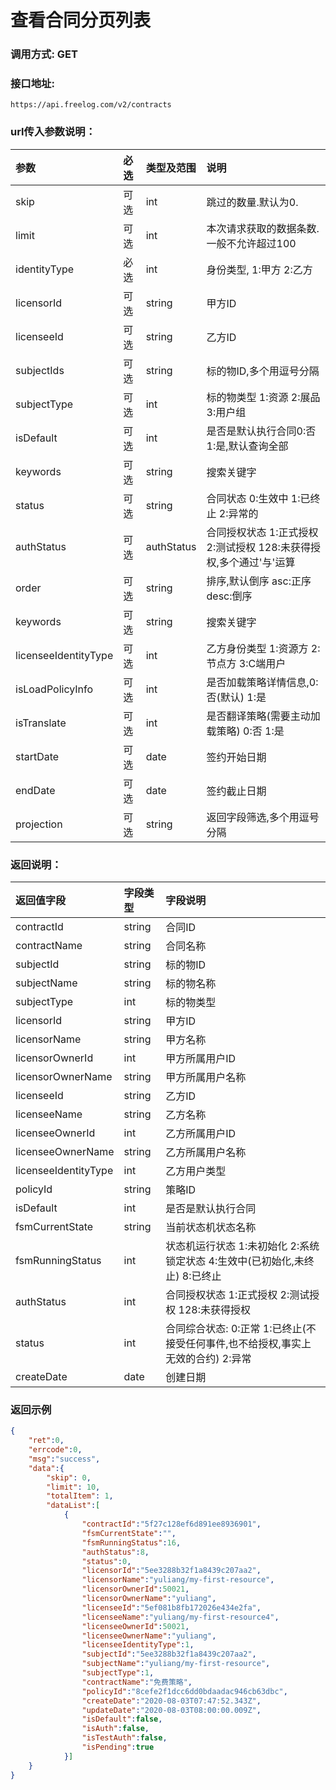 # 查看合同分页列表

### 调用方式: GET

### 接口地址:

```
https://api.freelog.com/v2/contracts
```

### url传入参数说明：

| 参数 | 必选 | 类型及范围 | 说明 |
| :--- | :--- | :--- | :--- |
| skip | 可选 | int  | 跳过的数量.默认为0.                      |
| limit | 可选| int  | 本次请求获取的数据条数.一般不允许超过100 |
| identityType | 必选 | int | 身份类型, 1:甲方 2:乙方 |
| licensorId | 可选 | string | 甲方ID |
| licenseeId | 可选 | string | 乙方ID |
| subjectIds | 可选 | string | 标的物ID,多个用逗号分隔 |
| subjectType | 可选 | int | 标的物类型 1:资源 2:展品 3:用户组  |
| isDefault | 可选 | int | 是否是默认执行合同0:否 1:是,默认查询全部 |
| keywords | 可选 | string | 搜索关键字 |
| status | 可选 | string | 合同状态 0:生效中 1:已终止 2:异常的 |
| authStatus | 可选 | authStatus | 合同授权状态 1:正式授权 2:测试授权 128:未获得授权,多个通过'与'运算 |
| order | 可选 | string | 排序,默认倒序  asc:正序 desc:倒序 |
| keywords | 可选 | string | 搜索关键字 |
| licenseeIdentityType | 可选 | int | 乙方身份类型 1:资源方 2:节点方 3:C端用户 |
| isLoadPolicyInfo | 可选 | int | 是否加载策略详情信息,0:否(默认) 1:是 |
| isTranslate | 可选 | int | 是否翻译策略(需要主动加载策略) 0:否 1:是 |
| startDate | 可选 | date | 签约开始日期 |
| endDate | 可选 | date | 签约截止日期 |
| projection | 可选 | string | 返回字段筛选,多个用逗号分隔 |


### 返回说明：

| 返回值字段 | 字段类型 | 字段说明 |
| :--- | :--- | :--- |
| contractId | string | 合同ID |
| contractName | string | 合同名称 |
| subjectId | string | 标的物ID |
| subjectName | string | 标的物名称 |
| subjectType | int | 标的物类型 |
| licensorId | string | 甲方ID |
| licensorName | string | 甲方名称 |
| licensorOwnerId | int | 甲方所属用户ID |
| licensorOwnerName | string | 甲方所属用户名称 |
| licenseeId | string | 乙方ID |
| licenseeName | string | 乙方名称 |
| licenseeOwnerId | int | 乙方所属用户ID |
| licenseeOwnerName | string | 乙方所属用户名称 |
| licenseeIdentityType | int | 乙方用户类型 |
| policyId | string | 策略ID |
| isDefault | int | 是否是默认执行合同 |
| fsmCurrentState | string| 当前状态机状态名称 |
| fsmRunningStatus | int | 状态机运行状态 1:未初始化 2:系统锁定状态 4:生效中(已初始化,未终止) 8:已终止 |
| authStatus | int | 合同授权状态 1:正式授权 2:测试授权 128:未获得授权 |
| status | int | 合同综合状态: 0:正常 1:已终止(不接受任何事件,也不给授权,事实上无效的合约) 2:异常 |
| createDate | date | 创建日期 |

### 返回示例

```json
{
    "ret":0,
    "errcode":0,
    "msg":"success",
    "data":{
		"skip": 0,
		"limit": 10,
		"totalItem": 1,
        "dataList":[
            {
                "contractId":"5f27c128ef6d891ee8936901",
                "fsmCurrentState":"",
                "fsmRunningStatus":16,
                "authStatus":8,
                "status":0,
                "licensorId":"5ee3288b32f1a8439c207aa2",
                "licensorName":"yuliang/my-first-resource",
                "licensorOwnerId":50021,
                "licensorOwnerName":"yuliang",
                "licenseeId":"5ef081b8fb172026e434e2fa",
                "licenseeName":"yuliang/my-first-resource4",
                "licenseeOwnerId":50021,
                "licenseeOwnerName":"yuliang",
                "licenseeIdentityType":1,
                "subjectId":"5ee3288b32f1a8439c207aa2",
                "subjectName":"yuliang/my-first-resource",
                "subjectType":1,
                "contractName":"免费策略",
                "policyId":"8cefe2f1dcc6dd0bdaadac946cb63dbc",
                "createDate":"2020-08-03T07:47:52.343Z",
                "updateDate":"2020-08-03T08:00:00.009Z",
                "isDefault":false,
                "isAuth":false,
                "isTestAuth":false,
                "isPending":true
            }]
    }
}

```
